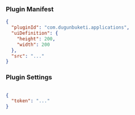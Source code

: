 
### Plugin Manifest

```json
{
  "pluginId": "com.dugunbuketi.applications",
  "uiDefinition": {
    "height": 200,
    "width": 200
  },
  "src": "..."
}
```

### Plugin Settings

```json

{
  "token": "..."
}
```